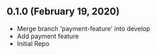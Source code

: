 ## 0.1.0 (February 19, 2020)
  - Merge branch 'payment-feature' into develop
  - Add payment feature
  - Initial Repo

